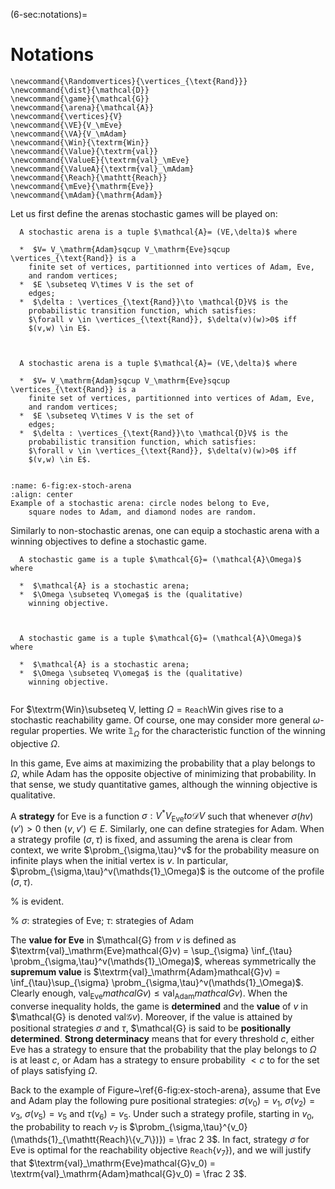 (6-sec:notations)=
# Notations


```{math}
\newcommand{\Randomvertices}{\vertices_{\text{Rand}}}
\newcommand{\dist}{\mathcal{D}}
\newcommand{\game}{\mathcal{G}}
\newcommand{\arena}{\mathcal{A}}
\newcommand{\vertices}{V}
\newcommand{\VE}{V_\mEve}
\newcommand{\VA}{V_\mAdam}
\newcommand{\Win}{\textrm{Win}}
\newcommand{\Value}{\textrm{val}}
\newcommand{\ValueE}{\textrm{val}_\mEve}
\newcommand{\ValueA}{\textrm{val}_\mAdam}
\newcommand{\Reach}{\mathtt{Reach}}
\newcommand{\mEve}{\mathrm{Eve}}
\newcommand{\mAdam}{\mathrm{Adam}}
```

Let us first define the arenas stochastic games will be played on:

````{prf:definition} NEEDS TITLE AND LABEL 
  A stochastic arena is a tuple $\mathcal{A}= (VE,\delta)$ where
  
  *  $V= V_\mathrm{Adam}sqcup V_\mathrm{Eve}sqcup \vertices_{\text{Rand}} is a
    finite set of vertices, partitionned into vertices of Adam, Eve,
    and random vertices;
  *  $E \subseteq V\times V is the set of
    edges;
  *  $\delta : \vertices_{\text{Rand}}\to \mathcal{D}V$ is the
    probabilistic transition function, which satisfies:
    $\forall v \in \vertices_{\text{Rand}}, $\delta(v)(w)>0$ iff
    $(v,w) \in E$.
  
 

  A stochastic arena is a tuple $\mathcal{A}= (VE,\delta)$ where
  
  *  $V= V_\mathrm{Adam}sqcup V_\mathrm{Eve}sqcup \vertices_{\text{Rand}} is a
    finite set of vertices, partitionned into vertices of Adam, Eve,
    and random vertices;
  *  $E \subseteq V\times V is the set of
    edges;
  *  $\delta : \vertices_{\text{Rand}}\to \mathcal{D}V$ is the
    probabilistic transition function, which satisfies:
    $\forall v \in \vertices_{\text{Rand}}, $\delta(v)(w)>0$ iff
    $(v,w) \in E$.
  

````


```{figure} ./../FigAndAlgos/6-fig:ex-stoch-arena.png
:name: 6-fig:ex-stoch-arena
:align: center
Example of a stochastic arena: circle nodes belong to Eve,
    square nodes to Adam, and diamond nodes are random.
```

Similarly to non-stochastic arenas, one can equip a stochastic arena
with a winning objectives to define a stochastic game.

````{prf:definition} NEEDS TITLE AND LABEL 
  A stochastic game is a tuple $\mathcal{G}= (\mathcal{A}\Omega)$ where
  
  *  $\mathcal{A} is a stochastic arena;
  *  $\Omega \subseteq V\omega$ is the (qualitative)
    winning objective.
  
 

  A stochastic game is a tuple $\mathcal{G}= (\mathcal{A}\Omega)$ where
  
  *  $\mathcal{A} is a stochastic arena;
  *  $\Omega \subseteq V\omega$ is the (qualitative)
    winning objective.
  

````

For $\textrm{Win}\subseteq V, letting $\Omega = \mathtt{Reach}\textrm{Win}$ gives
rise to a stochastic reachability game.
Of course, one may consider more general $\omega$-regular
properties. We write $\mathds{1}_\Omega$ for the characteristic
function of the winning objective $\Omega$.

In this game, Eve aims at maximizing the probability that a play
belongs to $\Omega$, while Adam has the opposite objective of
minimizing that probability. In that sense, we study quantitative
games, although the winning objective is qualitative.

A **strategy** for Eve is a function
$\sigma: V^* V_\mathrm{Eve}to \mathcal{D}V$ such that whenever
$\sigma(h v)(v') >0$ then $(v,v') \in E$. Similarly, one can define
strategies for Adam. When a strategy profile $(\sigma,\tau)$ is
fixed, and assuming the arena is clear from context, we write
$\probm_{\sigma,\tau}^v$ for the probability measure on infinite plays
when the initial vertex is $v$. In particular,
$\probm_{\sigma,\tau}^v(\mathds{1}_\Omega)$ is the outcome of the profile
$(\sigma,\tau)$.


% is evident.


% $\sigma$: strategies of Eve; $\tau$: strategies of Adam


The **value for Eve** in $\mathcal{G} from $v$ is defined as
$\textrm{val}_\mathrm{Eve}mathcal{G}v) = \sup_{\sigma} \inf_{\tau}
\probm_{\sigma,\tau}^v(\mathds{1}_\Omega)$, whereas symmetrically the
**supremum value** is
$\textrm{val}_\mathrm{Adam}mathcal{G}v) = \inf_{\tau}\sup_{\sigma}
\probm_{\sigma,\tau}^v(\mathds{1}_\Omega)$. Clearly enough,
$\textrm{val}_\mathrm{Eve}mathcal{G}v) \leq \textrm{val}_\mathrm{Adam}mathcal{G}v)$.  When the converse
inequality holds, the game is **determined** and the **value**
of $v$ in $\mathcal{G} is denoted $\textrm{val}\mathcal{G}v)$. Moreover, if the value
is attained by positional strategies $\sigma$ and $\tau$, $\mathcal{G} is
said to be **positionally determined**. **Strong determinacy**
means that for every threshold $c$, either Eve has a strategy to
ensure that the probability that the play belongs to $\Omega$ is at
least $c$, or Adam has a strategy to ensure probability $< c$ to for
the set of plays satisfying $\Omega$.

Back to the example of Figure~\ref{6-fig:ex-stoch-arena}, assume that
Eve and Adam play the following pure positional strategies:
$\sigma(v_0) = v_1$, $\sigma(v_2) = v_3$, $\sigma(v_5) = v_5$ and
$\tau(v_6) = v_5$. Under such a strategy profile, starting in $v_0$,
the probability to reach $v_7$ is
$\probm_{\sigma,\tau}^{v_0}(\mathds{1}_{\mathtt{Reach}\{v_7\})}) = \frac 2
3$. In fact, strategy $\sigma$ for Eve is optimal for the
reachability objective $\mathtt{Reach}\{v_7\})$, and we will justify that
$\textrm{val}_\mathrm{Eve}mathcal{G}v_0) = \textrm{val}_\mathrm{Adam}mathcal{G}v_0) = \frac 2 3$.

